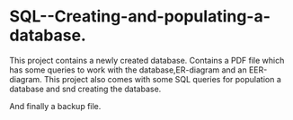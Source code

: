 # SQL--Creating-and-populating-a-database.


This project contains a newly created database.
Contains a PDF file which has some queries to work with the database,ER-diagram and an EER-diagram.
This project also comes with some SQL queries for population a database and snd creating the database.

And finally a backup file.
